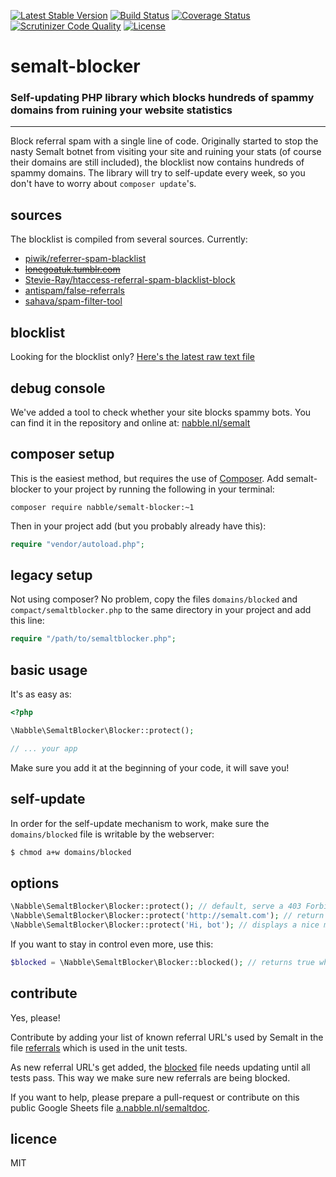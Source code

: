 [![Latest Stable Version](https://img.shields.io/packagist/v/nabble/semalt-blocker.svg)](https://packagist.org/packages/nabble/semalt-blocker)
[![Build Status](https://img.shields.io/travis/nabble/semalt-blocker.svg)](https://travis-ci.org/nabble/semalt-blocker)
[![Coverage Status](https://img.shields.io/coveralls/nabble/semalt-blocker.svg)](https://coveralls.io/r/nabble/semalt-blocker?branch=master)
[![Scrutinizer Code Quality](https://img.shields.io/scrutinizer/g/nabble/semalt-blocker.svg)](https://scrutinizer-ci.com/g/nabble/semalt-blocker/?branch=master)
[![License](https://img.shields.io/github/license/nabble/semalt-blocker.svg)](https://packagist.org/packages/nabble/semalt-blocker)

semalt-blocker
==============

### Self-updating PHP library which blocks hundreds of spammy domains from ruining your website statistics

---

Block referral spam with a single line of code. Originally started to stop the nasty Semalt botnet from visiting your site and ruining your stats (of course their domains are still included), the blocklist now contains hundreds of spammy domains. The library will try to self-update every week, so you don't have to worry about `composer update`'s. 

## sources

The blocklist is compiled from several sources. Currently:

 - [piwik/referrer-spam-blacklist](https://raw.githubusercontent.com/piwik/referrer-spam-blacklist/master/spammers.txt)
 - ~~[lonegoatuk.tumblr.com](http://lonegoatuk.tumblr.com/post/107307494431/google-analytics-referral-spambot-list)~~
 - [Stevie-Ray/htaccess-referral-spam-blacklist-block](https://raw.githubusercontent.com/Stevie-Ray/htaccess-referral-spam-blacklist-block/master/.htaccess)
 - [antispam/false-referrals](https://raw.githubusercontent.com/antispam/false-referrals/master/false-referrals.txt)
 - [sahava/spam-filter-tool](https://raw.githubusercontent.com/sahava/spam-filter-tool/master/js/spamfilter.js)
 
## blocklist

Looking for the blocklist only? [Here's the latest raw text file](https://raw.githubusercontent.com/nabble/semalt-blocker/master/domains/blocked)

## debug console

We've added a tool to check whether your site blocks spammy bots. You can find it in the repository and online at: [nabble.nl/semalt](http://nabble.nl/semalt)

## composer setup

This is the easiest method, but requires the use of [Composer](http://getcomposer.org). Add semalt-blocker to your
project by running the following in your terminal:

```shell
composer require nabble/semalt-blocker:~1
```

Then in your project add (but you probably already have this):

```php
require "vendor/autoload.php";
```

## legacy setup

Not using composer? No problem, copy the files `domains/blocked` and `compact/semaltblocker.php` to the same
directory in your project and add this line:

```php
require "/path/to/semaltblocker.php";
```

## basic usage

It's as easy as:

```php
<?php

\Nabble\SemaltBlocker\Blocker::protect();

// ... your app

```

Make sure you add it at the beginning of your code, it will save you!

## self-update

In order for the self-update mechanism to work, make sure the `domains/blocked` file is writable by the webserver:

```bash
$ chmod a+w domains/blocked
```

## options

```php
\Nabble\SemaltBlocker\Blocker::protect(); // default, serve a 403 Forbidden response
\Nabble\SemaltBlocker\Blocker::protect('http://semalt.com'); // return them their own botnet traffic
\Nabble\SemaltBlocker\Blocker::protect('Hi, bot'); // displays a nice message when blocked
```

If you want to stay in control even more, use this:

```php
$blocked = \Nabble\SemaltBlocker\Blocker::blocked(); // returns true when a blocked referrer is detected
```

## contribute

Yes, please!

Contribute by adding your list of known referral URL's used by Semalt in the file
[referrals](https://github.com/nabble/semalt-blocker/blob/master/domains/referrals) which is used in the unit tests.

As new referral URL's get added, the [blocked](https://github.com/nabble/semalt-blocker/blob/master/domains/blocked) file needs updating
until all tests pass. This way we make sure new referrals are being blocked.

If you want to help, please prepare a pull-request or contribute on this public Google Sheets file
[a.nabble.nl/semaltdoc](http://a.nabble.nl/semaltdoc).

## licence

MIT

